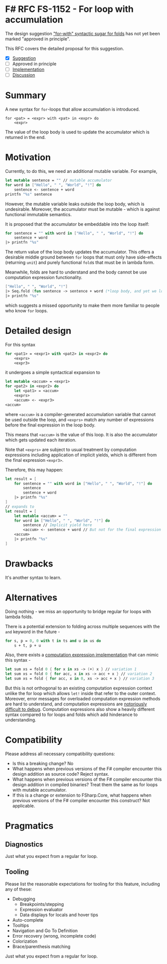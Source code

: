 # F# RFC FS-1152 - For loop with accumulation

The design suggestion ["for-with" syntactic sugar for folds](https://github.com/fsharp/fslang-suggestions/issues/1362) has not yet been marked "approved in principle".

This RFC covers the detailed proposal for this suggestion.

- [x] [Suggestion](https://github.com/fsharp/fslang-suggestions/issues/1362)
- [ ] Approved in principle
- [ ] [Implementation](https://github.com/dotnet/fsharp/pull/FILL-ME-IN)
- [ ] [Discussion](https://github.com/fsharp/fslang-design/discussions/FILL-ME-IN)

# Summary

A new syntax for `for`-loops that allow accumulation is introduced.
```
for <pat> = <expr> with <pat> in <expr> do
    <expr>
```
The value of the loop body is used to update the accumulator which is returned in the end.

# Motivation

Currently, to do this, we need an additional mutable variable. For example,
```fs
let mutable sentence = "" // mutable accumulator
for word in ["Hello", " ", "World", "!"] do
    sentence <- sentence + word
printfn "%s" sentence
```

However, the mutable variable leaks outside the loop body, which is undesirable.
Moreover, the accumulator must be mutable - which is against functional immutable semantics.

It is proposed that the accumulator be embeddable into the loop itself:
```fs
for sentence = "" with word in ["Hello", " ", "World", "!"] do
    sentence + word
|> printfn "%s"
```
The return value of the loop body updates the accumulator.
This offers a desirable middle ground between `for` loops that must only have side-effects (returning `unit`)
and purely functional `fold`s that must be in lambda form.

Meanwhile, folds are hard to understand and the body cannot be use computation expression functionality.
```fs
["Hello", " ", "World", "!"]
|> Seq.fold (fun sentence -> sentence + word (*loop body, and yet we lose the ability to do let!*)) "" // initial state is placed last??
|> printfn "%s"
```
which suggests a missed opportunity to make them more familiar to people who know `for` loops.

# Detailed design

For this syntax

```fs
for <pat1> = <expr1> with <pat2> in <expr2> do
    <exprs>
    <expr3>
```

it undergoes a simple syntactical expansion to

```fs
let mutable <accum> = <expr1>
for <pat2> in <expr2> do
    let <pat1> = <accum>
    <exprs>
    <accum> <- <expr3>
<accum>
```
where `<accum>` is a compiler-generated accumulation variable that cannot be used outside the loop,
and `<exprs>` match any number of expressions before the final expression in the loop body.

This means that `<accum>` is the value of this loop. It is also the accumulator which gets updated each iteration.

Note that `<exprs>` are subject to usual treatment by computation expressions including application of implicit yields,
which is different from the final expression `<expr3>`.

Therefore, this may happen:
```fs
let result = [
    for sentence = "" with word in ["Hello", " ", "World", "!"] do
        sentence
        sentence + word
    |> printfn "%s"
]
// expands to
let result = [
    let mutable <accum> = ""
    for word in ["Hello", " ", "World", "!"] do
        sentence // Implicit yield here
        <accum> <- sentence + word // But not for the final expression of the loop body
    <accum>
    |> printfn "%s"
]
```

# Drawbacks

It's another syntax to learn.

# Alternatives

Doing nothing - we miss an opportunity to bridge regular for loops with lambda folds.

There is a potential extension to folding across multiple sequences with the `and` keyword in the future -
```fs
for s, p = 0, 0 with t in ts and u in us do
    s + t, p + u
```

Also, there exists a [computation expression implementation](https://gist.github.com/brianrourkeboll/830408adf29fa35c2d027178b9f08e3c) that can mimic this syntax -
```fs
let sum xs = fold 0 { for x in xs -> (+) x } // variation 1
let sum xs = fold 0 { for acc, x in xs -> acc + x } // variation 2
let sum xs = fold { for acc, x in 0, xs -> acc + x } // variation 3
```
But this is not orthogonal to an existing computation expression context unlike the for loop which allows `let!` inside that refer to the outer context. Moreover, error messages for overloaded computation expression methods are hard to understand, and computation expressions are [notoriously difficult to debug](https://github.com/dotnet/fsharp/issues/13342). Computation expressions also show a heavily different syntax compared to for loops and folds which add hinderance to understanding.


# Compatibility

Please address all necessary compatibility questions:

* Is this a breaking change? No
* What happens when previous versions of the F# compiler encounter this design addition as source code? Reject syntax.
* What happens when previous versions of the F# compiler encounter this design addition in compiled binaries? Treat them the same as for loops with mutable accumulator.
* If this is a change or extension to FSharp.Core, what happens when previous versions of the F# compiler encounter this construct? Not applicable.

# Pragmatics

## Diagnostics

Just what you expect from a regular for loop.

## Tooling

Please list the reasonable expectations for tooling for this feature, including any of these:

* Debugging
  * Breakpoints/stepping
  * Expression evaluator
  * Data displays for locals and hover tips
* Auto-complete
* Tooltips
* Navigation and Go To Definition
* Error recovery (wrong, incomplete code)
* Colorization
* Brace/parenthesis matching

Just what you expect from a regular for loop.
